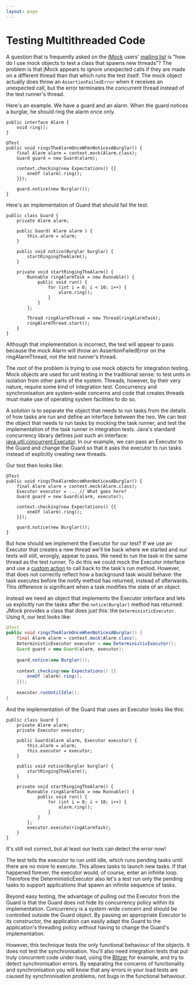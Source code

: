 ```yaml
---
layout: page
---
```

Testing Multithreaded Code
==========================

A question that is frequently asked on the [jMock](http://www.jmock.org) users' [mailing list](http://www.jmock.org/mailing-lists.html) is "how do I use mock objects to test a class that spawns new threads"? The problem is that jMock appears to ignore unexpected calls if they are made on a different thread than that which runs the test itself. The mock object actually does throw an `AssertionFailedError` when it receives an unexpected call, but the error terminates the concurrent thread instead of the test runner's thread.

Here's an example. We have a guard and an alarm. When the guard notices a burglar, he should ring the alarm once only.

``` Source
public interface Alarm {
    void ring();
}
```

``` Source
@Test
public void ringsTheAlarmOnceWhenNoticesABurglar() {
    final Alarm alarm = context.mock(Alarm.class);
    Guard guard = new Guard(alarm);
    
    context.checking(new Expectations() {{
        oneOf (alarm).ring();
    }});
    
    guard.notice(new Burglar());
}
```

Here's an implementation of Guard that should fail the test:

``` Source
public class Guard {
    private Alarm alarm;
    
    public Guard( Alarm alarm ) {
        this.alarm = alarm;
    }
    
    public void notice(Burglar burglar) {
        startRingingTheAlarm();
    }
    
    private void startRingingTheAlarm() {
        Runnable ringAlarmTask = new Runnable() {
            public void run() {
                for (int i = 0; i < 10; i++) {
                    alarm.ring();
                }
            }
        };
        
        Thread ringAlarmThread = new Thread(ringAlarmTask);
        ringAlarmThread.start();
    }
}
```

Although that implementation is incorrect, the test will appear to pass because the mock Alarm will throw an AssertionFailedError on the ringAlarmThread, not the test runner's thread.

The root of the problem is trying to use mock objects for integration testing. Mock objects are used for unit testing in the traditional sense: to test units in isolation from other parts of the system. Threads, however, by their very nature, require some kind of integration test. Concurrency and synchronisation are system-wide concerns and code that creates threads must make use of operating system facilities to do so.

A solution is to separate the object that needs to run tasks from the details of how tasks are run and define an interface between the two. We can test the object that needs to run tasks by mocking the task runner, and test the implementation of the task runner in integration tests. Java's standard concurrency library defines just such an interface: [java.util.concurrent.Executor](http://java.sun.com/j2se/1.5.0/docs/api/java/util/concurrent/Executor.html). In our example, we can pass an Executor to the Guard and change the Guard so that it asks the executor to run tasks instead of explicitly creating new threads.

Our test then looks like:

``` Source
@Test
public void ringsTheAlarmOnceWhenNoticesABurglar() {
    final Alarm alarm = context.mock(Alarm.class);
    Executor executor = ... // What goes here?
    Guard guard = new Guard(alarm, executor);
    
    context.checking(new Expectations() {{
        oneOf (alarm).ring();
    }});
    
    guard.notice(new Burglar());
}
```

But how should we implement the Executor for our test? If we use an Executor that creates a new thread we'll be back where we started and our tests will still, wrongly, appear to pass. We need to run the task in the same thread as the test runner. To do this we could mock the Executor interface and use a [custom action](custom-actions.html) to call back to the task's run method. However, that does not correctly reflect how a background task would behave: the task executes before the notify method has returned, instead of afterwards. This difference is significant when a task modifies the state of an object.

Instead we need an object that implements the Executor interface and lets us explicitly run the tasks after the `notice(Burglar)` method has returned. JMock provides a class that does just this: the `DeterministicExecutor`. Using it, our test looks like:

``` Java
@Test
public void ringsTheAlarmOnceWhenNoticesABurglar() {
    final Alarm alarm = context.mock(Alarm.class);
    DeterministicExecutor executor = new DeterministicExecutor();
    Guard guard = new Guard(alarm, executor);
    
    guard.notice(new Burglar());
    
    context.checking(new Expectations() {{
        oneOf (alarm).ring();
    }});
    
    executor.runUntilIdle();    
}
```

And the implementation of the Guard that uses an Executor looks like this:

``` Source
public class Guard {
    private Alarm alarm;
    private Executor executor;
    
    public Guard(Alarm alarm, Executor executor) {
        this.alarm = alarm;
        this.executor = executor;
    }
    
    public void notice(Burglar burglar) {
        startRingingTheAlarm();
    }
    
    private void startRingingTheAlarm() {
        Runnable ringAlarmTask = new Runnable() {
            public void run() {
                for (int i = 0; i < 10; i++) {
                    alarm.ring();
                }
            }
        };
        executor.execute(ringAlarmTask);
    }
}
```

It's still not correct, but at least our tests can detect the error now!

The test tells the executor to run until idle, which runs pending tasks until there are no more to execute. This allows tasks to launch new tasks. If that happened forever, the executor would, of course, enter an infinite loop. Therefore the DeterministicExecutor also let's a test run only the pending tasks to support applications that spawn an infinite sequence of tasks.

Beyond easy testing, the advantage of pulling out the Executor from the Guard is that the Guard does not hide its concurrency policy within its implementation. Concurrency is a system-wide concern and should be controlled outside the Guard object. By passing an appropriate Executor to its constructor, the application can easily adapt the Guard to the application's threading policy without having to change the Guard's implementation.

However, this technique tests the only functional behaviour of the objects. It does not test the synchronisation. You'll also need integration tests that put truly concurrent code under load, using the [Blitzer](threading-blitzer.html) for example, and try to detect synchronisation errors. By separating the concerns of functionality and synchronisation you will know that any errors in your load tests are caused by synchronisation problems, not bugs in the functional behaviour.

